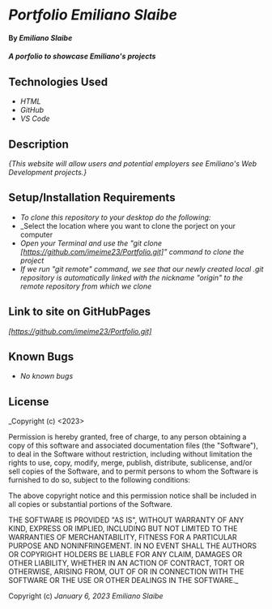 # _Portfolio Emiliano Slaibe_

#### By _**Emiliano Slaibe**_

#### _A porfolio to showcase Emiliano's projects_

## Technologies Used

* _HTML_
* _GitHub_
* _VS Code_


## Description

_{This website will allow users and potential employers see Emiliano's Web Development projects.}_

## Setup/Installation Requirements

* _To clone this repository to your desktop do the following:_
* _Select the location where you want to clone the porject on your computer
* _Open your Terminal and use the "git clone [https://github.com/imeime23/Portfolio.git]" command to clone the project_
* _If we run "git remote" command, we see that our newly created local .git repository is automatically linked with the nickname "origin" to the remote repository from which we clone_


## Link to site on GitHubPages

_[https://github.com/imeime23/Portfolio.git]_

## Known Bugs

* _No known bugs_

## License

_Copyright (c) <2023> <copyright holders>

Permission is hereby granted, free of charge, to any person obtaining a copy
of this software and associated documentation files (the "Software"), to deal
in the Software without restriction, including without limitation the rights
to use, copy, modify, merge, publish, distribute, sublicense, and/or sell
copies of the Software, and to permit persons to whom the Software is
furnished to do so, subject to the following conditions:

The above copyright notice and this permission notice shall be included in all
copies or substantial portions of the Software.

THE SOFTWARE IS PROVIDED "AS IS", WITHOUT WARRANTY OF ANY KIND, EXPRESS OR
IMPLIED, INCLUDING BUT NOT LIMITED TO THE WARRANTIES OF MERCHANTABILITY,
FITNESS FOR A PARTICULAR PURPOSE AND NONINFRINGEMENT. IN NO EVENT SHALL THE
AUTHORS OR COPYRIGHT HOLDERS BE LIABLE FOR ANY CLAIM, DAMAGES OR OTHER
LIABILITY, WHETHER IN AN ACTION OF CONTRACT, TORT OR OTHERWISE, ARISING FROM,
OUT OF OR IN CONNECTION WITH THE SOFTWARE OR THE USE OR OTHER DEALINGS IN THE
SOFTWARE._

Copyright (c) _January 6, 2023_ _Emiliano Slaibe_